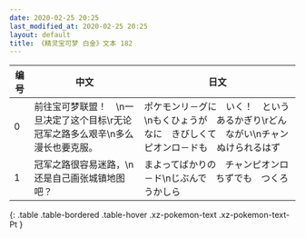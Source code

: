 ```yaml
---
date: 2020-02-25 20:25
last_modified_at: 2020-02-25 20:25
layout: default
title: 《精灵宝可梦 白金》文本 182
---
```

| 编号 | 中文 | 日文 |
| ---- | ---- | ---- |
| 0 | 前往宝可梦联盟！　\n一旦决定了这个目标\r无论冠军之路多么艰辛\n多么漫长也要克服。 | ポケモンリ－グに　いく！　という\nもくひょうが　あるかぎり\rどんなに　きびしくて　ながい\nチャンピオンロ－ドも　ぬけられるはず |
| 1 | 冠军之路很容易迷路，\n还是自己画张城镇地图吧？ | まよってばかりの　チャンピオンロ－ド\nじぶんで　ちずでも　つくろうかしら |
{: .table .table-bordered .table-hover .xz-pokemon-text .xz-pokemon-text-Pt }
